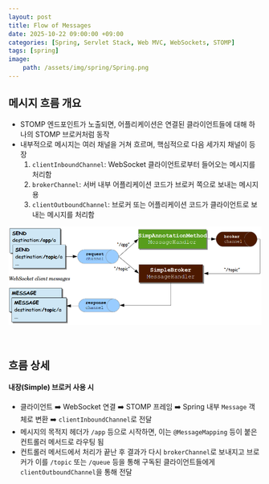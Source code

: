 ```yaml
---
layout: post
title: Flow of Messages
date: 2025-10-22 09:00:00 +09:00
categories: [Spring, Servlet Stack, Web MVC, WebSockets, STOMP]
tags: [spring]
image:
    path: /assets/img/spring/Spring.png
---
```


## 메시지 흐름 개요

- STOMP 엔드포인트가 노출되면, 어플리케이션은 연결된 클라이언트들에 대해 하나의 STOMP 브로커처럼 동작
- 내부적으로 메시지는 여러 채널을 거쳐 흐르며, 핵심적으로 다음 세가지 채널이 등장
    1. `clientInboundChannel`: WebSocket 클라이언트로부터 들어오는 메시지를 처리함
    2. `brokerChannel`: 서버 내부 어플리케이션 코드가 브로커 쪽으로 보내는 메시지용
    3. `clientOutboundChannel`: 브로커 또는 어플리케이션 코드가 클라이언트로 보내는 메시지를 처리함

![alt text](../../assets/img/spring/spring131_01.png)

<br>

## 흐름 상세

#### 내장(Simple) 브로커 사용 시

- 클라이언트 ➡️ WebSocket 연결 ➡️ STOMP 프레임 ➡️ Spring 내부 `Message` 객체로 변환 ➡️ `clientInboundChannel`로 전달
- 메시지의 목적지 헤더가 `/app` 등으로 시작하면, 이는 `@MessageMapping` 등이 붙은 컨트롤러 메서드로 라우팅 됨
- 컨트롤러 메서드에서 처리가 끝난 후 결과가 다시 `brokerChannel`로 보내지고 브로커가 이를 `/topic` 또는 `/queue` 등을 통해 구독된 클라이언트들에게 `clientOutboundChannel`을 통해 전달
